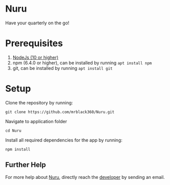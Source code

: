 # Nuru
Have your quarterly on the go!

# Prerequisites

1. [NodeJs (10 or higher)](https://nodejs.org)
2. npm (6.4.0 or higher), can be installed by running `apt install npm`
3. git, can be installed by running `apt install git`

# Setup
Clone the repository by running:

`git clone https://github.com/mrblack360/Nuru.git`

Navigate to application folder

`cd Nuru`

Install all required dependencies for the app by running:

`npm install`

## Further Help
For more help about [Nuru](https://github.com/mrblack360/Nuru), directly reach the [developer](mailto:rmaswi360@outlook.com) by sending an email.
